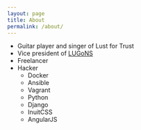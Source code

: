 ```yaml
---
layout: page
title: About
permalink: /about/
---
```


- Guitar player and singer of Lust for Trust
- Vice president of [LUGoNS](https://lugons.org)
- Freelancer
- Hacker
  - Docker
  - Ansible
  - Vagrant
  - Python
  - Django
  - InuitCSS
  - AngularJS
